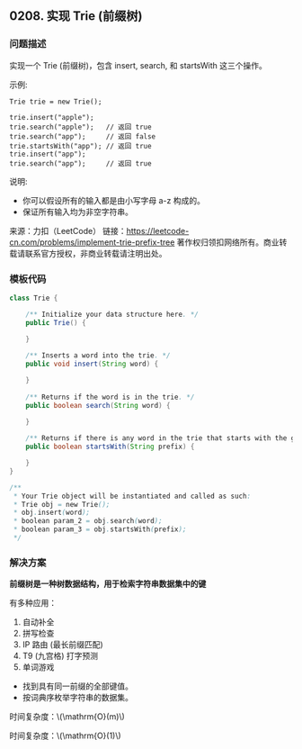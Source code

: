 <script src="https://cdn.bootcss.com/mathjax/2.7.7/MathJax.js?config=TeX-AMS-MML_HTMLorMML"></script>

## 0208. 实现 Trie (前缀树)

### 问题描述

实现一个 Trie (前缀树)，包含 insert, search, 和 startsWith 这三个操作。

示例:

```
Trie trie = new Trie();

trie.insert("apple");
trie.search("apple");   // 返回 true
trie.search("app");     // 返回 false
trie.startsWith("app"); // 返回 true
trie.insert("app");   
trie.search("app");     // 返回 true
```

说明:

* 你可以假设所有的输入都是由小写字母 a-z 构成的。
* 保证所有输入均为非空字符串。

来源：力扣（LeetCode）
链接：https://leetcode-cn.com/problems/implement-trie-prefix-tree
著作权归领扣网络所有。商业转载请联系官方授权，非商业转载请注明出处。

### 模板代码

``` java
class Trie {

    /** Initialize your data structure here. */
    public Trie() {

    }
    
    /** Inserts a word into the trie. */
    public void insert(String word) {

    }
    
    /** Returns if the word is in the trie. */
    public boolean search(String word) {

    }
    
    /** Returns if there is any word in the trie that starts with the given prefix. */
    public boolean startsWith(String prefix) {

    }
}

/**
 * Your Trie object will be instantiated and called as such:
 * Trie obj = new Trie();
 * obj.insert(word);
 * boolean param_2 = obj.search(word);
 * boolean param_3 = obj.startsWith(prefix);
 */
```

### 解决方案

**前缀树是一种树数据结构，用于检索字符串数据集中的键**

有多种应用：
1. 自动补全
2. 拼写检查
3. IP 路由 (最长前缀匹配)
4. T9 (九宫格) 打字预测
5. 单词游戏



* 找到具有同一前缀的全部键值。
* 按词典序枚举字符串的数据集。


时间复杂度：\\(\mathrm{O}(m)\\)

时间复杂度：\\(\mathrm{O}(1)\\)